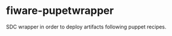 fiware-pupetwrapper
===================

SDC wrapper in order to deploy artifacts following puppet recipes.
